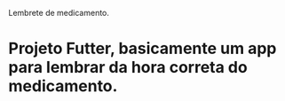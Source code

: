 Lembrete de medicamento.

<h1> Projeto Futter, basicamente um app para lembrar da hora correta do medicamento. </h1>
